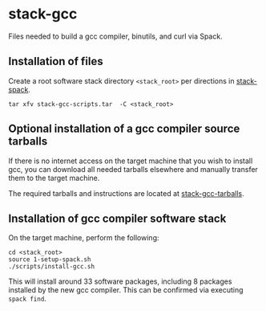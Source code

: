 stack-gcc
=========

Files needed to build a gcc compiler, binutils, and curl via Spack.

Installation of files
---------------------

Create a root software stack directory `<stack_root>` per directions in [stack-spack](https://github.com/burgreen/stack-spack).

```
tar xfv stack-gcc-scripts.tar  -C <stack_root>
```

Optional installation of a gcc compiler source tarballs
----------------------------------------------------------

If there is no internet access on the target machine that you wish to install gcc, you can download all needed tarballs elsewhere and manually transfer them to the target machine.

The required tarballs and instructions are located at [stack-gcc-tarballs](https://github.com/burgreen/stack-gcc-tarballs).

Installation of gcc compiler software stack
-------------------------------------------

On the target machine, perform the following:

```
cd <stack_root>
source 1-setup-spack.sh
./scripts/install-gcc.sh
```

This will install around 33 software packages, including 8 packages installed by the new gcc compiler. This can be confirmed via executing `spack find`.
